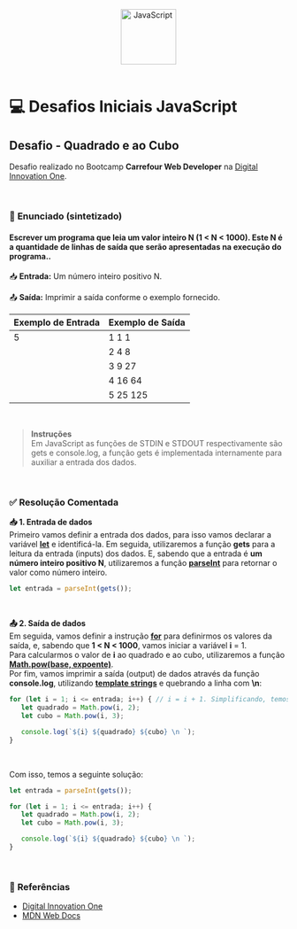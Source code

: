 <div align="center">
  <img alt="JavaScript" height="100" src="https://raw.githubusercontent.com/FortAwesome/Font-Awesome/6.x/svgs/brands/js-square.svg">
</div>

<br>

# 💻 Desafios Iniciais JavaScript

## Desafio - Quadrado e ao Cubo
Desafio realizado no Bootcamp **Carrefour Web Developer** na [Digital Innovation One](https://www.dio.me/).

<br>

### 📝 **Enunciado (sintetizado)**
#### **Escrever um programa que leia um valor inteiro N (1 < N < 1000). Este N é a quantidade de linhas de saída que serão apresentadas na execução do programa.**.

📥 **Entrada:** Um número inteiro positivo N.

📤 **Saída:** Imprimir a saída conforme o exemplo fornecido.

Exemplo de Entrada          | Exemplo de Saída
--------------------------- | ---------------------------
5                           | 1 1 1
 ͏ ͏ ͏                         | 2 4 8
 ͏ ͏ ͏                         | 3 9 27
 ͏ ͏ ͏                         | 4 16 64
 ͏ ͏ ͏                         | 5 25 125

<br>

> **Instruções** <br>
Em JavaScript as funções de STDIN e STDOUT respectivamente são gets e console.log, a função gets é implementada internamente para auxiliar a entrada dos dados.

<br>

### ✅ **Resolução Comentada**

**📥 1. Entrada de dados**<br>
Primeiro vamos definir a entrada dos dados, para isso vamos declarar a variável [**let**](https://developer.mozilla.org/pt-BR/docs/Web/JavaScript/Reference/Statements/let) e identificá-la. Em seguida, utilizaremos a função **gets** para a leitura da entrada (inputs) dos dados. E, sabendo que a entrada é **um número inteiro positivo N**, utilizaremos a função [**parseInt**](https://developer.mozilla.org/pt-BR/docs/Web/JavaScript/Reference/Global_Objects/parseInt) para retornar o valor como número inteiro.

```javascript
let entrada = parseInt(gets());
```

<br>

**📤 2. Saída de dados**<br>
 Em seguida, vamos definir a instrução [**for**](https://developer.mozilla.org/pt-BR/docs/Web/JavaScript/Reference/Statements/for) para definirmos os valores da saída, e, sabendo que **1 < N < 1000**, vamos iniciar a variável **i** = 1. 
 <br>
 Para calcularmos o valor de **i** ao quadrado e ao cubo, utilizaremos a função [**Math.pow(base, expoente)**](https://developer.mozilla.org/pt-BR/docs/Web/JavaScript/Reference/Global_Objects/Math/pow).
<br>
Por fim, vamos imprimir a saída (output) de dados através da função **console.log**, utilizando [**template strings**](https://developer.mozilla.org/pt-BR/docs/Web/JavaScript/Reference/Template_literals) e quebrando a linha com **\n**:

```javascript
for (let i = 1; i <= entrada; i++) { // i = i + 1. Simplificando, temos: i += 1. Simplificando ainda mais, temos: i++.
   let quadrado = Math.pow(i, 2);
   let cubo = Math.pow(i, 3);

   console.log(`${i} ${quadrado} ${cubo} \n `);
}
```

<br>

Com isso, temos a seguinte solução:

```javascript
let entrada = parseInt(gets());

for (let i = 1; i <= entrada; i++) {
   let quadrado = Math.pow(i, 2);
   let cubo = Math.pow(i, 3);

   console.log(`${i} ${quadrado} ${cubo} \n `);
}
```

<br>

### 🔎 **Referências**
- [Digital Innovation One](https://www.dio.me/)
- [MDN Web Docs](https://developer.mozilla.org/pt-BR/)

<br>